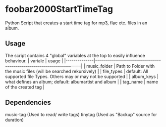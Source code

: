 # foobar2000StartTimeTag
Python Script that creates a start time tag for mp3, flac etc. files in an album.

## Usage
The script contains 4 "global" variables at the top to easily influence behaviour.
| variale      | usage                                                                 |
|--------------|-----------------------------------------------------------------------|
| music_folder | Path to Folder with the music files (will be searched rekursively)    |
| file_types   | default: All supported file Types. Others may or may not be supported |
| album_keys   | what defines an album; default: albumartist and album                  |
| tag_name     | name of the created tag                                               |

## Dependencies
music-tag (Used to read/ write tags)
tinytag (Used as "Backup" source for duration)
